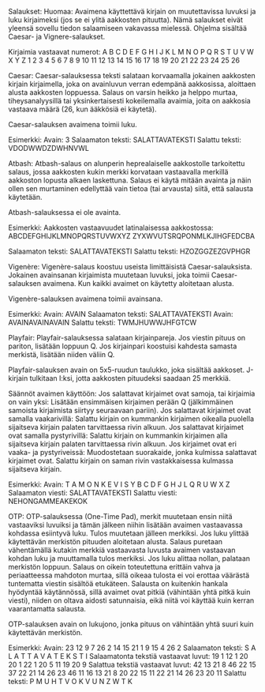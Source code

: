 Salaukset:
Huomaa:
Avaimena käyttettävä kirjain on muutettavissa luvuksi ja luku kirjaimeksi (jos se ei ylitä aakkosten pituutta).
Nämä salaukset eivät yleensä sovellu tiedon salaamiseen vakavassa mielessä.
Ohjelma sisältää Caesar- ja Vignere-salaukset.

Kirjaimia vastaavat numerot:
A  B  C  D  E  F  G  H  I  J  K  L  M  N  O  P  Q  R  S  T  U  V  W  X  Y  Z
1  2  3  4  5  6  7  8  9  10 11 12 13 14 15 16 17 18 19 20 21 22 23 24 25 26


Caesar:
Caesar-salauksessa teksti salataan korvaamalla jokainen aakkosten kirjain kirjaimella, joka on avainluvun verran edempänä aakkosissa, aloittaen alusta aakkosten loppuessa.
Salaus on varsin heikko ja helppo murtaa, tiheysanalyysillä tai yksinkertaisesti kokeilemalla avaimia, joita on aakkosia vastaava määrä (26, kun ääkkösiä ei käytetä).

Caesar-salauksen avaimena toimii luku.

Esimerkki:
Avain:	3
Salaamaton teksti:	SALATTAVATEKSTI
Salattu teksti:		VDODWWDZDWHNVWL


Atbash:
Atbash-salaus on alunperin heprealaiselle aakkostolle tarkoitettu salaus, jossa aakkosten kukin merkki korvataan vastaavalla merkillä aakkoston lopusta alkaen laskettuna. Salaus ei käytä mitään avainta ja näin ollen sen murtaminen edellyttää vain tietoa (tai arvausta) siitä, että salausta käytetään.

Atbash-salauksessa ei ole avainta.

Esimerkki:
Aakkosten vastaavuudet latinalaisessa aakkostossa:
	ABCDEFGHIJKLMNOPQRSTUVWXYZ
	ZYXWVUTSRQPONMLKJIHGFEDCBA

Salaamaton teksti:	SALATTAVATEKSTI
Salattu teksti:		HZOZGGZEZGVPHGR


Vigenère:
Vigenère-salaus koostuu useista limittäisistä Caesar-salauksista. Jokainen avainsanan kirjaimista muutetaan luvuksi, joka toimii Caesar-salauksen avaimena. Kun kaikki avaimet on käytetty aloitetaan alusta.

Vigenère-salauksen avaimena toimii avainsana.

Esimerkki:
Avain:			AVAIN
Salaamaton teksti:	SALATTAVATEKSTI
Avain:			AVAINAVAINAVAIN
Salattu teksti:		TWMJHUWWJHFGTCW


Playfair:
Playfair-salauksessa salataan kirjainpareja. Jos viestin pituus on pariton, lisätään loppuun Q. Jos kirjainpari koostuisi kahdesta samasta merkistä, lisätään niiden väliin Q.

Playfair-salauksen avain on 5x5-ruudun taulukko, joka sisältää aakkoset.
J-kirjain tulkitaan I:ksi, jotta aakkosten pituudeksi saadaan 25 merkkiä.

Säännöt avaimen käyttöön:
Jos salattavat kirjaimet ovat samoja, tai kirjaimia on vain yksi:
	Lisätään ensimmäisen kirjaimen perään Q (jälkimmäinen samoista kirjaimista siirtyy seuraavaan pariin).
Jos salattavat kirjaimet ovat samalla vaakarivillä:
	Salattu kirjain on kummankin kirjaimen oikealla puolella sijaitseva kirjain palaten tarvittaessa rivin alkuun.
Jos salattavat kirjaimet ovat samalla pystyrivillä:
	Salattu kirjain on kummankin kirjaimen alla sijaitseva kirjain palaten tarvittaessa rivin alkuun.
Jos kirjaimet ovat eri vaaka- ja pystyriveissä:
	Muodostetaan suorakaide, jonka kulmissa salattavat kirjaimet ovat. Salattu kirjain on saman rivin vastakkaisessa kulmassa sijaitseva kirjain.

Esimerkki:
Avain:	T A M O N
	K E V I S
	Y B C D F
	G H J L Q
	R U W X Z
Salaamaton viesti:	SALATTAVATEKSTI
Salattu viesti:		NEHONGAMMEAKEKOK


OTP:
OTP-salauksessa (One-Time Pad), merkit muutetaan ensin niitä vastaaviksi luvuiksi ja tämän jälkeen niihin lisätään avaimen vastaavassa kohdassa esiintyvä luku.
Tulos muutetaan jälleen merkiksi. Jos luku ylittää käytettävän merkistön pituuden aloitetaan alusta.
Salaus puretaan vähentämällä kutakin merkkiä vastaavasta luvusta avaimen vastaavan kohdan luku ja muuttamalla tulos merkiksi. Jos luku alittaa nollan, palataan merkistön loppuun.
Salaus on oikein toteutettuna erittäin vahva ja periaatteessa mahdoton murtaa, sillä oikeaa tulosta ei voi erottaa väärästä tuntematta viestin sisältöä etukäteen.
Salausta on kuitenkin hankala hyödyntää käytännössä, sillä avaimet ovat pitkiä (vähintään yhtä pitkä kuin viesti), niiden on oltava aidosti satunnaisia, eikä niitä voi käyttää kuin kerran vaarantamatta salausta.

OTP-salauksen avain on lukujono, jonka pituus on vähintään yhtä suuri kuin käytettävän merkistön.

Esimerkki:
Avain:					23 12 9  7  26 2  14 15 21 1  9  15 4  26 2
Salaamaton teksti:			S  A  L  A  T  T  A  V  A  T  E  K  S  T  I
Salaamatonta tekstiä vastaavat luvut:	19 1  12 1  20 20 1  22 1  20 5  11 19 20 9
Salattua tekstiä vastaavat luvut:	42 13 21 8  46 22 15 37 22 21 14 26 23 46 11
					16 13 21 8  20 22 15 11 22 21 14 26 23 20 11
Salattu teksti:				P  M  U  H  T  V  O  K  V  U  N  Z  W  T  K

